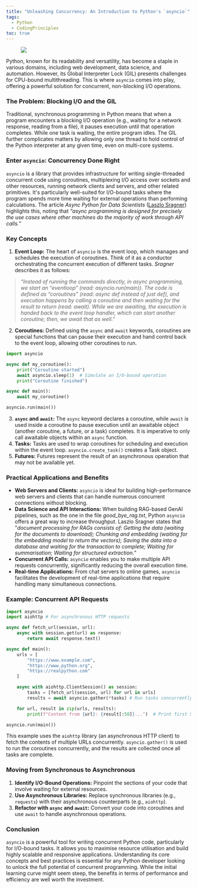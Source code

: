 ```yaml
---
title: "Unleashing Concurrency: An Introduction to Python's `asyncio`"
tags:
  - Python
  - CodingPrinciples
toc: true
---
```


<figure>
	<a href=""><img src="https://i.imgur.com/71flryM.jpeg"></a>
</figure>

Python, known for its readability and versatility, has become a staple in various domains, including web development, data science, and automation. However, its Global Interpreter Lock (GIL) presents challenges for CPU-bound multithreading. This is where `asyncio` comes into play, offering a powerful solution for concurrent, non-blocking I/O operations.

### The Problem: Blocking I/O and the GIL

Traditional, synchronous programming in Python means that when a program encounters a blocking I/O operation (e.g., waiting for a network response, reading from a file), it pauses execution until that operation completes. While one task is waiting, the entire program idles. The GIL further complicates matters by allowing only one thread to hold control of the Python interpreter at any given time, even on multi-core systems.

### Enter `asyncio`: Concurrency Done Right

`asyncio` is a library that provides infrastructure for writing single-threaded concurrent code using coroutines, multiplexing I/O access over sockets and other resources, running network clients and servers, and other related primitives. It's particularly well-suited for I/O-bound tasks where the program spends more time waiting for external operations than performing calculations. The article *Async Python for Data Scientists* ([Laszlo Sragner](https://laszlo.substack.com/p/async-python-for-data-scientists)) highlights this, noting that *“async programming is designed for precisely the use cases where other machines do the majority of work through API calls.”*

### Key Concepts

1. **Event Loop:** The heart of `asyncio` is the event loop, which manages and schedules the execution of coroutines. Think of it as a conductor orchestrating the concurrent execution of different tasks. *Sragner* describes it as follows:
> *“Instead of running the commands directly, in async programming, we start an “eventloop” (read: asyncio.run(main)). The code is defined as “coroutines” (read: async def instead of just def), and execution happens by calling a coroutine and then waiting for the result to return (read: await). While we are awaiting, the execution is handed back to the event loop handler, which can start another coroutine; then, we await that as well.”*
2. **Coroutines:** Defined using the `async` and `await` keywords, coroutines are special functions that can pause their execution and hand control back to the event loop, allowing other coroutines to run.

```python
import asyncio

async def my_coroutine():
    print("Coroutine started")
    await asyncio.sleep(1)  # Simulate an I/O-bound operation
    print("Coroutine finished")

async def main():
    await my_coroutine()

asyncio.run(main())
```

3. **`async` and `await`:** The `async` keyword declares a coroutine, while `await` is used inside a coroutine to pause execution until an awaitable object (another coroutine, a future, or a task) completes. It is imperative to only call awaitable objects within an `async` function.
4. **Tasks:** Tasks are used to wrap coroutines for scheduling and execution within the event loop. `asyncio.create_task()` creates a Task object.
5. **Futures:** Futures represent the result of an asynchronous operation that may not be available yet.

### Practical Applications and Benefits

* **Web Servers and Clients:** `asyncio` is ideal for building high-performance web servers and clients that can handle numerous concurrent connections without blocking.
* **Data Science and API Interactions:** When building RAG-based GenAI pipelines, such as the one in the file *good\_bye\_rag.txt*, Python `asyncio` offers a great way to increase throughput. Laszlo Sragner states that "*document processing for RAGs consists of: Getting the data (waiting for the documents to download); Chunking and embedding (waiting for the embedding model to return the vectors); Saving the data into a database and waiting for the transaction to complete; Waiting for summarisation; Waiting for structured extraction.*"
* **Concurrent API Calls:** `asyncio` enables you to make multiple API requests concurrently, significantly reducing the overall execution time.
* **Real-time Applications:** From chat servers to online games, `asyncio` facilitates the development of real-time applications that require handling many simultaneous connections.


### Example: Concurrent API Requests

```python
import asyncio
import aiohttp # For asynchronous HTTP requests

async def fetch_url(session, url):
    async with session.get(url) as response:
        return await response.text()

async def main():
    urls = [
        "https://www.example.com",
        "https://www.python.org",
        "https://realpython.com"
    ]

    async with aiohttp.ClientSession() as session:
        tasks = [fetch_url(session, url) for url in urls]
        results = await asyncio.gather(*tasks) # Run tasks concurrently

    for url, result in zip(urls, results):
        print(f"Content from {url}: {result[:50]}...")  # Print first 50 chars

asyncio.run(main())
```

This example uses the `aiohttp` library (an asynchronous HTTP client) to fetch the contents of multiple URLs concurrently. `asyncio.gather()` is used to run the coroutines concurrently, and the results are collected once all tasks are complete.

### Moving from Synchronous to Asynchronous

1. **Identify I/O-Bound Operations:** Pinpoint the sections of your code that involve waiting for external resources.
2. **Use Asynchronous Libraries:** Replace synchronous libraries (e.g., `requests`) with their asynchronous counterparts (e.g., `aiohttp`).
3. **Refactor with `async` and `await`:** Convert your code into coroutines and use `await` to handle asynchronous operations.

### Conclusion

`asyncio` is a powerful tool for writing concurrent Python code, particularly for I/O-bound tasks. It allows you to maximise resource utilisation and build highly scalable and responsive applications. Understanding its core concepts and best practices is essential for any Python developer looking to unlock the full potential of concurrent programming. While the initial learning curve might seem steep, the benefits in terms of performance and efficiency are well worth the investment.

[^1]: https://ppl-ai-file-upload.s3.amazonaws.com/web/direct-files/53608639/51b1fcfd-b07d-4491-ac94-e06101b7b867/good_bye_rag.txt

[^2]: https://ppl-ai-file-upload.s3.amazonaws.com/web/direct-files/53608639/65471820-c4e7-4490-8a00-c45708e6e91a/asyncio.txt

[^3]: https://ppl-ai-file-upload.s3.amazonaws.com/web/direct-files/53608639/7dd25f96-c9d8-467f-81bf-d3718097b373/concurrency.txt

